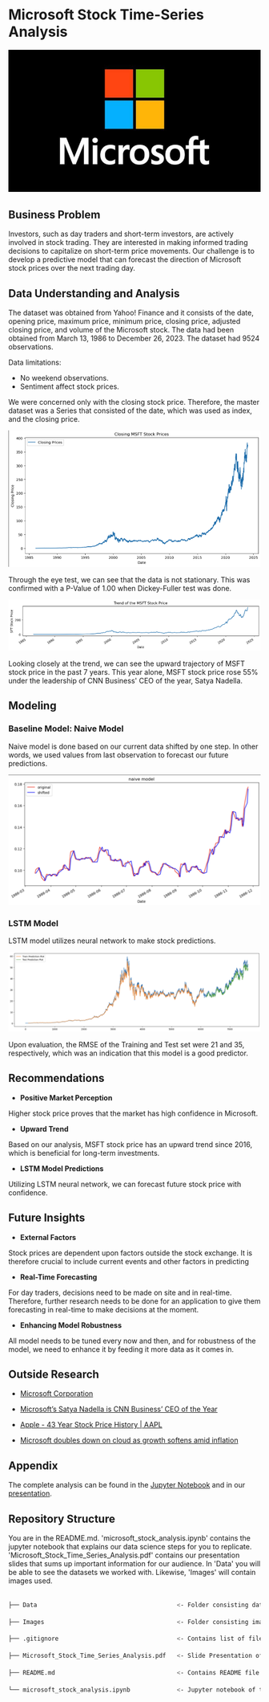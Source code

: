 # Microsoft Stock Time-Series Analysis
![microsoft_logo](Images/microsoft_logo_03.jpeg)

## Business Problem

Investors, such as day traders and short-term investors, are actively involved in stock trading. They are interested in making informed trading decisions to capitalize on short-term price movements. Our challenge is to develop a predictive model that can forecast the direction of Microsoft stock prices over the next trading day.

## Data Understanding and Analysis

The dataset was obtained from Yahoo! Finance and it consists of the date, opening price, maximum price, minimum price, closing price, adjusted closing price, and volume of the Microsoft stock. The data had been obtained from March 13, 1986 to December 26, 2023. The dataset had 9524 observations.

Data limitations:
- No weekend observations.
- Sentiment affect stock prices.


We were concerned only with the closing stock price. Therefore, the master dataset was a Series that consisted of the date, which was used as index, and the closing price.

![MSFT_stock_price](Images/MSFT_close_price.png)

Through the eye test, we can see that the data is not stationary. This was confirmed with a P-Value of 1.00 when Dickey-Fuller test was done.

![seasonal_decomposition](Images/trend.png)

Looking closely at the trend, we can see the upward trajectory of MSFT stock price in the past 7 years. This year alone, MSFT stock price rose 55% under the leadership of CNN Business' CEO of the year, Satya Nadella.


## Modeling

### Baseline Model: Naive Model

Naive model is done based on our current data shifted by one step. In other words, we used values from last observation to forecast our future predictions.

![naive_model](Images/Naive_model.png)


### LSTM Model

LSTM model utilizes neural network to make stock predictions.

![LSTM Model](Images/LSTM_model.png)

Upon evaluation, the RMSE of the Training and Test set were 21 and 35, respectively, which was an indication that this model is a good predictor.

## Recommendations

- **Positive Market Perception**

Higher stock price proves that the market has high confidence in Microsoft.

- **Upward Trend**

Based on our analysis, MSFT stock price has an upward trend since 2016, which is beneficial for long-term investments.

- **LSTM Model Predictions**

Utilizing LSTM neural network, we can forecast future stock price with confidence.

## Future Insights

- **External Factors**

Stock prices are dependent upon factors outside the stock exchange. It is therefore crucial to include current events and other factors in predicting 

- **Real-Time Forecasting**

For day traders, decisions need to be made on site and in real-time. Therefore, further research needs to be done for an application to give them forecasting in real-time to make decisions at the moment.

- **Enhancing Model Robustness**

All model needs to be tuned every now and then, and for robustness of the model, we need to enhance it by feeding it more data as it comes in.

## Outside Research

- [Microsoft Corporation](https://www.britannica.com/topic/Microsoft-Corporation)

- [Microsoft’s Satya Nadella is CNN Business’ CEO of the Year](https://www.cnn.com/2023/12/26/tech/satya-nadella-ceo-of-the-year/index.html)

- [Apple - 43 Year Stock Price History | AAPL](https://www.macrotrends.net/stocks/charts/AAPL/apple/stock-price-history)

- [Microsoft doubles down on cloud as growth softens amid inflation](https://www.spglobal.com/marketintelligence/en/news-insights/latest-news-headlines/microsoft-doubles-down-on-cloud-as-growth-softens-amid-inflation-72609572)

## Appendix

The complete analysis can be found in the <a href="microsoft_stock_analysis.ipynb">Jupyter Notebook</a> and in our <a href="Microsoft_Stock_Time_Series_Analysis.pdf">presentation</a>.


## Repository Structure

You are in the README.md. 'microsoft_stock_analysis.ipynb' contains the jupyter notebook that explains our data science steps for you to replicate. 'Microsoft_Stock_Time_Series_Analysis.pdf' contains our presentation slides that sums up important information for our audience. In 'Data' you will be able to see the datasets we worked with. Likewise, 'Images' will contain images used.

```bash

├── Data                                       <- Folder consisting dataset used in this project

├── Images                                     <- Folder consisting images used in this project

├── .gitignore                                 <- Contains list of files ignored from GitHub

├── Microsoft_Stock_Time_Series_Analysis.pdf   <- Slide Presentation of the project

├── README.md                                  <- Contains README file consisting summary of the project

└── microsoft_stock_analysis.ipynb             <- Jupyter notebook of the project containing codes and analysis